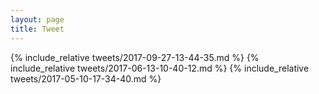 ```yaml
---
layout: page
title: Tweet
---
```


{% include_relative tweets/2017-09-27-13-44-35.md %}
{% include_relative tweets/2017-06-13-10-40-12.md %}
{% include_relative tweets/2017-05-10-17-34-40.md %}

